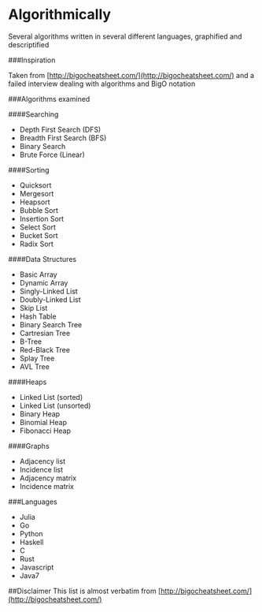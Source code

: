 Algorithmically
===============

Several algorithms written in several different languages, graphified and descriptified


###Inspiration

Taken from [http://bigocheatsheet.com/](http://bigocheatsheet.com/) and a failed interview dealing with algorithms and BigO notation


###Algorithms examined

####Searching
* Depth First Search (DFS)
* Breadth First Search (BFS)
* Binary Search 
* Brute Force (Linear)

####Sorting
* Quicksort
* Mergesort
* Heapsort
* Bubble Sort
* Insertion Sort
* Select Sort
* Bucket Sort
* Radix Sort

####Data Structures
* Basic Array
* Dynamic Array
* Singly-Linked List
* Doubly-Linked List
* Skip List
* Hash Table
* Binary Search Tree
* Cartresian Tree
* B-Tree
* Red-Black Tree
* Splay Tree
* AVL Tree


####Heaps
* Linked List (sorted)
* Linked List (unsorted)
* Binary Heap 
* Binomial Heap
* Fibonacci Heap


####Graphs
* Adjacency list
* Incidence list
* Adjacency matrix
* Incidence matrix

###Languages
* Julia
* Go
* Python
* Haskell
* C
* Rust
* Javascript
* Java7

##Disclaimer
This list is almost verbatim from [http://bigocheatsheet.com/](http://bigocheatsheet.com/)




